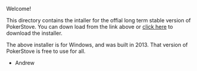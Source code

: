 
Welcome!

This directory contains the intaller for the offial long
term stable version of PokerStove. You can down load from
the link above or [click here](https://github.com/andrewprock/pokerstove/blob/master/win32/PokerStoveSetup124.exe) to download the installer.

The above installer is for Windows, and was built
in 2013. That version of PokerStove is free to use for
all.

- Andrew

